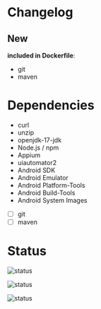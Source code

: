 # Changelog

## New 
**included in Dockerfile**:
  - git
  - maven

# Dependencies
- curl
- unzip
- openjdk-17-jdk
- Node.js /  npm
- Appium
- uiautomator2
- Android SDK
- Android Emulator
- Android Platform-Tools
- Android Build-Tools
- Android System Images
- [ ] git
- [ ] maven

# Status
![status](https://img.shields.io/badge/build-successfull-green?style=for-the-badge)

![status](https://img.shields.io/badge/test-successfull-green?style=for-the-badge)

![status](https://img.shields.io/badge/release-pending-blue?style=for-the-badge)
